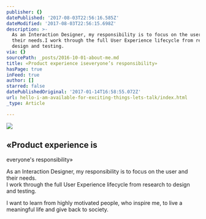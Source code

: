 ```yaml
---
publisher: {}
datePublished: '2017-08-03T22:56:16.585Z'
dateModified: '2017-08-03T22:56:15.698Z'
description: >-
  As an Interaction Designer, my responsibility is to focus on the user and
  their needs.I work through the full User Experience lifecycle from research to
  design and testing.
via: {}
sourcePath: _posts/2016-10-01-about-me.md
title: «Product experience iseveryone’s responsibility»
hasPage: true
inFeed: true
author: []
starred: false
datePublishedOriginal: '2017-01-14T16:58:55.072Z'
url: hello-i-am-available-for-exciting-things-lets-talk/index.html
_type: Article

---
```

![](https://the-grid-user-content.s3-us-west-2.amazonaws.com/cb7ffbe4-61d4-4ccb-afa4-df161e02a94f.gif)

## «Product experience is  
everyone's responsibility»

As an Interaction Designer, my responsibility is to focus on the user and their needs.  
I work through the full User Experience lifecycle from research to design and testing.

I want to learn from highly motivated people, who inspire me, to live a meaningful life and give back to society.